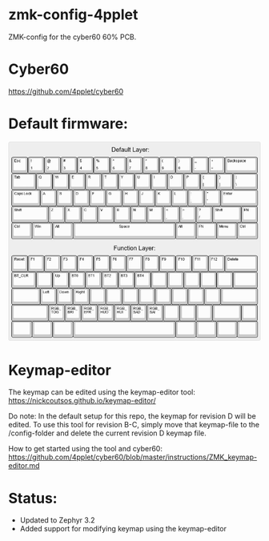 # zmk-config-4pplet

ZMK-config for the cyber60 60% PCB.

# Cyber60
https://github.com/4pplet/cyber60

# Default firmware:
![alt text](./readme-images/default_fw_20230120.jpg "Default firmware")

# Keymap-editor
The keymap can be edited using the keymap-editor tool: https://nickcoutsos.github.io/keymap-editor/

Do note: In the default setup for this repo, the keymap for revision D will be edited. To use this tool for revision B-C, simply move that keymap-file to the /config-folder and delete the current revision D keymap file. 

How to get started using the tool and cyber60: https://github.com/4pplet/cyber60/blob/master/instructions/ZMK_keymap-editor.md

# Status:
- Updated to Zephyr 3.2
- Added support for modifying keymap using the keymap-editor
